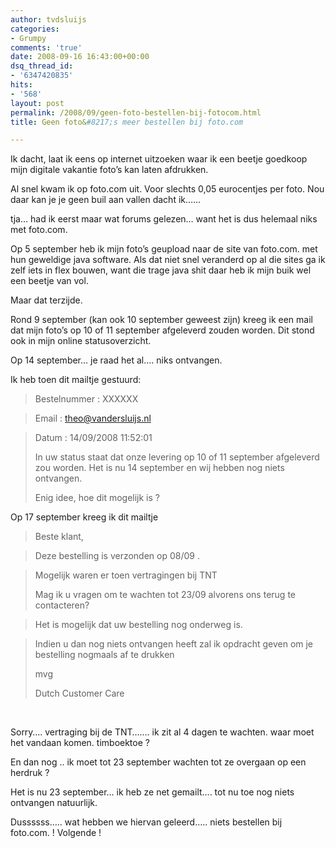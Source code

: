 ```yaml
---
author: tvdsluijs
categories:
- Grumpy
comments: 'true'
date: 2008-09-16 16:43:00+00:00
dsq_thread_id:
- '6347420835'
hits:
- '568'
layout: post
permalink: /2008/09/geen-foto-bestellen-bij-fotocom.html
title: Geen foto&#8217;s meer bestellen bij foto.com

---
```

Ik dacht, laat ik eens op internet uitzoeken waar ik een beetje goedkoop mijn digitale vakantie foto’s kan laten afdrukken.

Al snel kwam ik op foto.com uit. Voor slechts 0,05 eurocentjes per foto. Nou daar kan je je geen buil aan vallen dacht ik……

tja… had ik eerst maar wat forums gelezen… want het is dus helemaal niks met foto.com.<!--more-->


  
Op 5 september heb ik mijn foto’s geupload naar de site van foto.com. met hun geweldige java software. Als dat niet snel veranderd op al die sites ga ik zelf iets in flex bouwen, want die trage java shit daar heb ik mijn buik wel een beetje van vol.

Maar dat terzijde.

Rond 9 september (kan ook 10 september geweest zijn) kreeg ik een mail dat mijn foto’s op 10 of 11 september afgeleverd zouden worden. Dit stond ook in mijn online statusoverzicht.

Op 14 september… je raad het al…. niks ontvangen.

Ik heb toen dit mailtje gestuurd:

> Bestelnummer : XXXXXX
  
> Email : theo@vandersluijs.nl
  
> Datum : 14/09/2008 11:52:01
> 
> In uw status staat dat onze levering op 10 of 11 september afgeleverd zou worden. Het is nu 14 september en wij hebben nog niets ontvangen.
> 
> Enig idee, hoe dit mogelijk is ?

Op 17 september kreeg ik dit mailtje

> Beste klant,
  
> Deze bestelling is verzonden op 08/09 .
  
> Mogelijk waren er toen vertragingen bij TNT
> 
> Mag ik u vragen om te wachten tot 23/09 alvorens ons terug te contacteren?
  
> Het is mogelijk dat uw bestelling nog onderweg is.
  
> Indien u dan nog niets ontvangen heeft zal ik opdracht geven om je bestelling nogmaals af te drukken
> 
> mvg
> 
> Dutch Customer Care

&nbsp;

Sorry…. vertraging bij de TNT……. ik zit al 4 dagen te wachten. waar moet het vandaan komen. timboektoe ?
  
En dan nog .. ik moet tot 23 september wachten tot ze overgaan op een herdruk ?

Het is nu 23 september… ik heb ze net gemailt…. tot nu toe nog niets ontvangen natuurlijk.

Dussssss….. wat hebben we hiervan geleerd….. niets bestellen bij foto.com. ! Volgende !